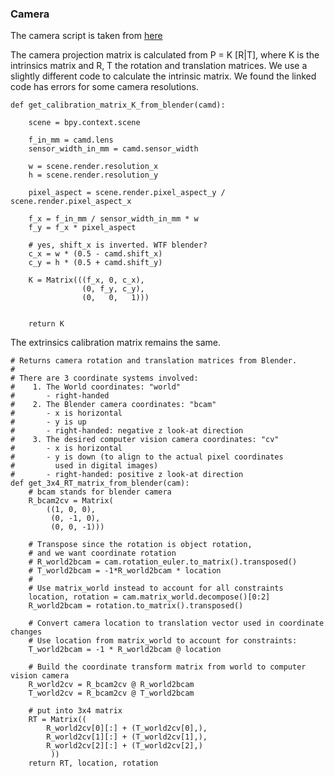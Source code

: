 ### Camera


The camera script is taken from [here](https://blender.stackexchange.com/questions/38009/3x4-camera-matrix-from-blender-camera)

The camera projection matrix is calculated from P = K [R|T], where K is the intrinsics matrix and R, T the rotation and translation matrices.
We use a slightly different code to calculate the intrinsic matrix. We found the linked code has errors for some camera resolutions.

```
def get_calibration_matrix_K_from_blender(camd):

    scene = bpy.context.scene

    f_in_mm = camd.lens
    sensor_width_in_mm = camd.sensor_width

    w = scene.render.resolution_x
    h = scene.render.resolution_y
    
    pixel_aspect = scene.render.pixel_aspect_y / scene.render.pixel_aspect_x

    f_x = f_in_mm / sensor_width_in_mm * w
    f_y = f_x * pixel_aspect

    # yes, shift_x is inverted. WTF blender?
    c_x = w * (0.5 - camd.shift_x)
    c_y = h * (0.5 + camd.shift_y)

    K = Matrix(((f_x, 0, c_x),
                (0, f_y, c_y),
                (0,   0,   1)))


    return K
```

The extrinsics calibration matrix remains the same.

```
# Returns camera rotation and translation matrices from Blender.
# 
# There are 3 coordinate systems involved:
#    1. The World coordinates: "world"
#       - right-handed
#    2. The Blender camera coordinates: "bcam"
#       - x is horizontal
#       - y is up
#       - right-handed: negative z look-at direction
#    3. The desired computer vision camera coordinates: "cv"
#       - x is horizontal
#       - y is down (to align to the actual pixel coordinates 
#         used in digital images)
#       - right-handed: positive z look-at direction
def get_3x4_RT_matrix_from_blender(cam):
    # bcam stands for blender camera
    R_bcam2cv = Matrix(
        ((1, 0, 0),
         (0, -1, 0),
         (0, 0, -1)))

    # Transpose since the rotation is object rotation, 
    # and we want coordinate rotation
    # R_world2bcam = cam.rotation_euler.to_matrix().transposed()
    # T_world2bcam = -1*R_world2bcam * location
    #
    # Use matrix_world instead to account for all constraints
    location, rotation = cam.matrix_world.decompose()[0:2]
    R_world2bcam = rotation.to_matrix().transposed()

    # Convert camera location to translation vector used in coordinate changes
    # Use location from matrix_world to account for constraints:     
    T_world2bcam = -1 * R_world2bcam @ location

    # Build the coordinate transform matrix from world to computer vision camera
    R_world2cv = R_bcam2cv @ R_world2bcam
    T_world2cv = R_bcam2cv @ T_world2bcam

    # put into 3x4 matrix
    RT = Matrix((
        R_world2cv[0][:] + (T_world2cv[0],),
        R_world2cv[1][:] + (T_world2cv[1],),
        R_world2cv[2][:] + (T_world2cv[2],)
         ))
    return RT, location, rotation
```

